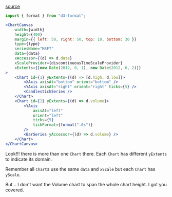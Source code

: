 [source](https://github.com/kossidts/react-stockcharts/blob/master/docs/lib/charts/CandleStickStockScaleChartWithVolumeBarV1.js) <!-- , [codesandbox](https://codesandbox.io/s/github/rrag/react-stockcharts-examples2/tree/master/examples/CandleStickStockScaleChartWithVolumeBarV1) -->

```js
import { format } from "d3-format";
```

```jsx
<ChartCanvas
    width={width}
    height={400}
    margin={{ left: 50, right: 50, top: 10, bottom: 30 }}
    type={type}
    seriesName="MSFT"
    data={data}
    xAccessor={(d) => d.date}
    xScaleProvider={discontinuousTimeScaleProvider}
    xExtents={[new Date(2012, 0, 1), new Date(2012, 6, 2)]}
>
    <Chart id={1} yExtents={(d) => [d.high, d.low]}>
        <XAxis axisAt="bottom" orient="bottom" />
        <YAxis axisAt="right" orient="right" ticks={5} />
        <CandlestickSeries />
    </Chart>
    <Chart id={2} yExtents={(d) => d.volume}>
        <YAxis
            axisAt="left"
            orient="left"
            ticks={5}
            tickFormat={format(".0s")}
        />
        <BarSeries yAccessor={(d) => d.volume} />
    </Chart>
</ChartCanvas>
```

Look!!! there is more than one `Chart` there. Each `Chart` has different `yExtents` to indicate its domain.

Remember all `Chart`s use the same `data` and `xScale` but each `Chart` has `yScale`.

But... I don't want the Volume chart to span the whole chart height. I got you covered.
